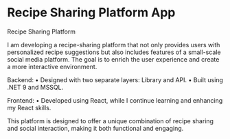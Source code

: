 # Recipe Sharing Platform App

Recipe Sharing Platform

I am developing a recipe-sharing platform that not only provides users with personalized recipe suggestions but also includes features of a small-scale social media platform. The goal is to enrich the user experience and create a more interactive environment.

Backend:
	•	Designed with two separate layers: Library and API.
	•	Built using .NET 9 and MSSQL.

Frontend:
	•	Developed using React, while I continue learning and enhancing my React skills.

This platform is designed to offer a unique combination of recipe sharing and social interaction, making it both functional and engaging.